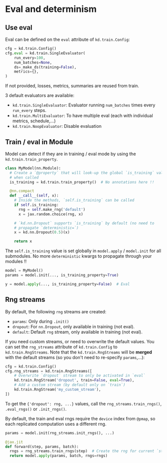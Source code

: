# Eval and determinism

## Use eval

Eval can be defined on the `eval` attribute of `kd.train.Config`:

```python
cfg = kd.train.Config()
cfg.eval = kd.train.SingleEvaluator(
    run_every=100,
    num_batches=None,
    ds=_make_ds(training=False),
    metrics={},
)
```

If not provided, losses, metrics, summaries are reused from train.

3 default evaluators are available:

*   `kd.train.SingleEvaluator`: Evaluator running `num_batches` times every
    `run_every` steps.
*   `kd.train.MultiEvaluator`: To have multiple eval (each with individual
    metrics, schedule,...)
*   `kd.train.NoopEvaluator`: Disable evaluation

## Train / eval in Module

Model can detect if they are in training / eval mode by using the
`kd.train.train_property`.

```python
class MyModel(nn.Module):
  # Create a `@property` that will look-up the global `is_training` value
  # when called
  is_training = kd.train.train_property()  # No annotations here !!

  @nn.compact
  def __call__(self, x):
    # Inside the methods, `self.is_training` can be called
    if self.is_training:
      rng = self.make_rng('default')
      x = jax.random.choice(rng, x)

    # `kd.nn.Dropout` supports `is_training` by default (no need to
    # propagate `deterministic=`)
    x = kd.nn.Dropout(0.5)(x)

    return x
```

The `self.is_training` value is set globally in `model.apply` / `model.init` for
all submodules. No more `deterministic` kwargs to propagate through your modules
!!

```python
model = MyModel()
params = model.init(..., is_training_property=True)

y = model.apply(..., is_training_property=False)  # Eval
```

## Rng streams

By default, the following `rng` streams are created:

*   `params`: Only during `.init()`
*   `dropout`: For `nn.Dropout`, only available in training (not eval).
*   `default`: Default `rng` stream, only available in training (not eval).

If you need custom streams, or need to overwrite the default values. You can set
the `rng_streams` attribute of `kd.train.Config` to `kd.train.RngStreams`. Note
that the `kd.train.RngStreams` will be **merged** with the default streams (so
you don't need to re-specify `params`,...):

```python
cfg = kd.train.Config()
cfg.rng_streams = kd.train.RngStreams([
    # Overwrite `dropout` stream to only be activated in `eval`
    kd.train.RngStream('dropout', train=False, eval=True),
    # Add a custom stream (by default only on `train`)
    kd.train.RngStream('my_custom_stream'),
])
```

To get the `{'dropout': rng, ...}` values, call the `rng_streams.train_rngs()`,
`.eval_rngs()` or `.init_rngs()`.

By default, the train and eval rngs require the `device` index from `@pmap`, so
each replicated computation uses a different rng.

```python
params = model.init(rng_streams.init_rngs(), ...)

@jax.jit
def forward(step, params, batch):
  rngs = rng_streams.train_rngs(step)  # Create the rng for current `step`
  return model.apply(params, batch, rngs=rngs)
```
